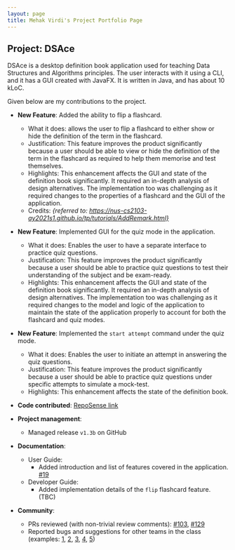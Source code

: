```yaml
---
layout: page
title: Mehak Virdi's Project Portfolio Page
---
```


## Project: DSAce

DSAce is a desktop definition book application used for teaching Data Structures and Algorithms principles. The user interacts with it using a CLI, and it has a GUI created with JavaFX. It is written in Java, and has about 10 kLoC.

Given below are my contributions to the project.

* **New Feature**: Added the ability to flip a flashcard.
  * What it does: allows the user to flip a flashcard to either show or hide the definition of the term in the flashcard.
  * Justification: This feature improves the product significantly because a user should be able to view or hide the definition of the term in the flashcard as required to help them memorise and test themselves.
  * Highlights: This enhancement affects the GUI and state of the definition book significantly. It required an in-depth analysis of design alternatives. The implementation too was challenging as it required changes to the properties of a flashcard and the GUI of the application.
  * Credits: *{referred to: https://nus-cs2103-ay2021s1.github.io/tp/tutorials/AddRemark.html}*

* **New Feature**: Implemented GUI for the quiz mode in the application.
    * What it does: Enables the user to have a separate interface to practice quiz questions.
    * Justification: This feature improves the product significantly because a user should be able to practice quiz questions to test their understanding of the subject and be exam-ready.
    * Highlights: This enhancement affects the GUI and state of the definition book significantly. It required an in-depth analysis of design alternatives. The implementation too was challenging as it required changes to the model and logic of the application to maintain the state of the application properly to account for both the flashcard and quiz modes.

* **New Feature**: Implemented the `start attempt` command under the quiz mode.
    * What it does: Enables the user to initiate an attempt in answering the quiz questions.
    * Justification: This feature improves the product significantly because a user should be able to practice quiz questions under specific attempts to simulate a mock-test.
    * Highlights: This enhancement affects the state of the definition book.

* **Code contributed**: [RepoSense link](https://nus-cs2103-ay2021s1.github.io/tp-dashboard/#breakdown=true&search=&sort=groupTitle&sortWithin=title&since=2020-08-14&timeframe=commit&mergegroup=&groupSelect=groupByRepos&checkedFileTypes=docs~functional-code~test-code~other&tabOpen=true&tabType=authorship&tabAuthor=mehak24k&tabRepo=AY2021S1-CS2103-T14-2%2Ftp%5Bmaster%5D&authorshipIsMergeGroup=false&authorshipFileTypes=docs~functional-code~test-code)

* **Project management**:
  * Managed release `v1.3b` on GitHub

* **Documentation**:
  * User Guide:
    * Added introduction and list of features covered in the application. [\#19](https://github.com/AY2021S1-CS2103-T14-2/tp/pull/19)
  * Developer Guide:
    * Added implementation details of the `flip` flashcard feature. (TBC)

* **Community**:
  * PRs reviewed (with non-trivial review comments): [\#103](https://github.com/nus-cs2103-AY2021S1/ip/pull/103), [\#129](https://github.com/nus-cs2103-AY2021S1/ip/pull/129)
  * Reported bugs and suggestions for other teams in the class (examples: [1](https://github.com/mehak24k/ped/issues/1), [2](https://github.com/mehak24k/ped/issues/2), [3](https://github.com/mehak24k/ped/issues/3), [4](https://github.com/mehak24k/ped/issues/4), [5](https://github.com/mehak24k/ped/issues/5))
